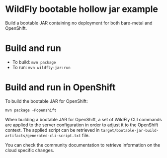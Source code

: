 # WildFly bootable hollow jar example

Build a bootable JAR containing no deployment for both bare-metal and OpenShift.

Build and run
=============

* To build: `mvn package`
* To run: `mvn wildfly-jar:run`

Build and run in OpenShift
=======================

To build the bootable JAR for OpenShift:

`mvn package -Popenshift`

When building a bootable JAR for OpenShift, a set of WildFly CLI commands are applied to the server configuration in order to adjust it to the OpenShift context. The applied script can be retrieved in `target/bootable-jar-build-artifacts/generated-cli-script.txt` file.

You can check the community documentation to retrieve information on the cloud specific changes.